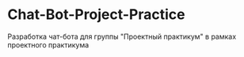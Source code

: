 # Chat-Bot-Project-Practice
Разработка чат-бота для группы "Проектный практикум" в рамках проектного практикума
